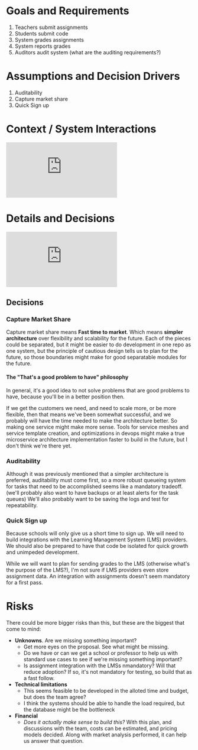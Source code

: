 # Goals and Requirements

1. Teachers submit assignments
2. Students submit code
3. System grades assignments
4. System reports grades
5. Auditors audit system (what are the auditing requirements?)

# Assumptions and Decision Drivers

1. Auditability
2. Capture market share
3. Quick Sign up

# Context / System Interactions

![System Interactions Dataflow](http://pointillism.io/mckaysalisbury/grades/prod/dataflow.gv)

# Details and Decisions

![DB](http://pointillism.io/mckaysalisbury/grades/prod/db.gv)

## Decisions

### Capture Market Share
Capture market share means **Fast time to market**. Which means **simpler architecture** over flexibility and scalability for the future. Each of the pieces could be separated, but it might be easier to do development in one repo as one system, but the principle of cautious design tells us to plan for the future, so those boundaries might make for good separatable modules for the future.

#### The "That's a good problem to have" philosophy
In general, it's a good idea to not solve problems that are good problems to have, because you'll be in a better position then.

If we get the customers we need, and need to scale more, or be more flexible, then that means we've been somewhat successful, and we probably will have the time needed to make the architecture better. So making one service might make more sense. Tools for service meshes and service template creation, and optimizations in devops might make a true microservice architecture implementation faster to build in the future, but I don't think we're there yet.

### Auditability
Although it was previously mentioned that a simpler architecture is preferred, auditability must come first, so a more robust queueing system for tasks that need to be accomplished seems like a mandatory tradeoff. (we'll probably also want to have backups or at least alerts for the task queues) We'll also probably want to be saving the logs and test for repeatability.

### Quick Sign up
Because schools will only give us a short time to sign up. We will need to build integrations with the Learning Management System (LMS) providers. We should also be prepared to have that code be isolated for quick growth and unimpeded development. 

While we will want to plan for sending grades to the LMS (otherwise what's the purpose of the LMS?), I'm not sure if LMS providers even store assignment data. An integration with assignments doesn't seem mandatory for a first pass.

# Risks
There could be more bigger risks than this, but these are the biggest that come to mind:

* **Unknowns**. Are we missing something important?
  * Get more eyes on the proposal. See what might be missing.
  * Do we have or can we get a school or professor to help us with standard use cases to see if we're missing something important?
  * Is assignment integration with the LMSs nmandatory? Will that reduce adoption? If so, it's not mandatory for testing, so build that as a fast follow.
* **Technical limitations**
  * This seems feasible to be developed in the alloted time and budget, but does the team agree?
  * I think the systems should be able to handle the load required, but the database might be the bottleneck
* **Financial**
  * *Does it actually make sense to build this?* With this plan, and discussions with the team, costs can be estimated, and pricing models decided. Along with market analysis performed, it can help us answer that question.